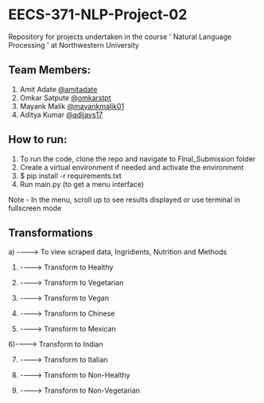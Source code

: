 # EECS-371-NLP-Project-02
Repository for projects undertaken in the course ' Natural Language Processing ' at Northwestern University

## Team Members:

1. Amit Adate [@amitadate](https://github.com/amitadate)
2. Omkar Satpute [@omkarstpt](https://github.com/omkarstpt)
3. Mayank Malik [@mayankmalik01](https://github.com/mayankmalik01)
4. Aditya Kumar [@adijays17](https://github.com/adijays17)

## How to run:
1. To run the code, clone the repo and navigate to Final_Submission folder
2. Create a virtual environment if needed and activate the environment
3. $ pip install -r  requirements.txt
4. Run main.py (to get a menu interface)

Note - In the menu, scroll up to see results displayed or use terminal in fullscreen mode

## Transformations

a) ----> To view scraped data, Ingridients, Nutrition and Methods

1) ----> Transform to Healthy

2) ----> Transform to Vegetarian

3) ----> Transform to Vegan

4) ----> Transform to Chinese

5) ----> Transform to Mexican

6)----> Transform to Indian

7) ----> Transform to Italian

8) ----> Transform to Non-Healthy

9) ----> Transform to Non-Vegetarian
